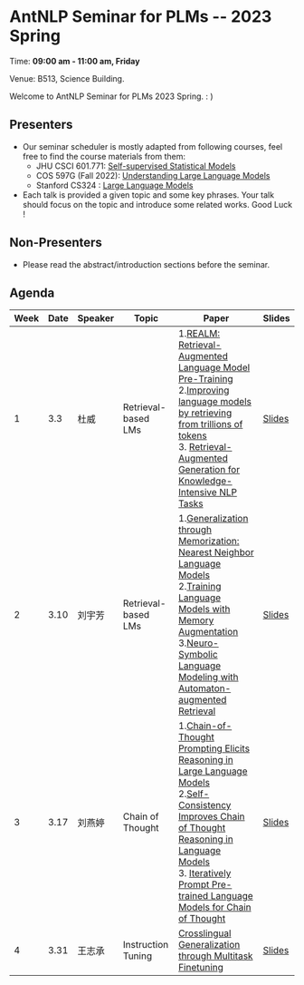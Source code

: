 # AntNLP Seminar for PLMs -- 2023 Spring

Time: **09:00 am - 11:00 am, Friday**

Venue: B513, Science Building.

Welcome to AntNLP Seminar for PLMs 2023 Spring. : )

## Presenters
- Our seminar scheduler is mostly adapted from following courses, feel free to find the course materials from them:
    - JHU CSCI 601.771: [Self-supervised Statistical Models](http://self-supervised.cs.jhu.edu/)
    - COS 597G (Fall 2022): [Understanding Large Language Models](https://www.cs.princeton.edu/courses/archive/fall22/cos597G/)
    - Stanford CS324 : [Large Language Models](https://stanford-cs324.github.io/winter2022/lectures/)
- Each talk is provided a given topic and some key phrases. Your talk should focus on the topic and introduce some related works. Good Luck !

## Non-Presenters
- Please read the abstract/introduction sections before the seminar.

## Agenda
Week | Date  | Speaker | Topic     |Paper      |Slides
---- | ----  | ----	   | ---- 	   | ----      | ---- 
1 | 3.3 |  杜威   | Retrieval-based LMs  | 1.[REALM: Retrieval-Augmented Language Model Pre-Training](https://arxiv.org/abs/2002.08909)<br> 2.[Improving language models by retrieving from trillions of tokens](https://arxiv.org/pdf/2112.04426.pdf)<br> 3. [Retrieval-Augmented Generation for Knowledge-Intensive NLP Tasks](https://proceedings.neurips.cc/paper/2020/file/6b493230205f780e1bc26945df7481e5-Paper.pdf) | [Slides](https://github.com/AntNLP/seminar/tree/master/2023Spring_PLM/week1/20230302.pptx)
2 | 3.10 | 刘宇芳    | Retrieval-based LMs | 1.[Generalization through Memorization: Nearest Neighbor Language Models](https://arxiv.org/pdf/1911.00172.pdf)<br> 2.[Training Language Models with Memory Augmentation](https://arxiv.org/pdf/2205.12674.pdf)<br> 3.[Neuro-Symbolic Language Modeling with Automaton-augmented Retrieval](https://proceedings.mlr.press/v162/alon22a/alon22a.pdf) | [Slides](https://github.com/AntNLP/seminar/tree/master/2023Spring_PLM/week2/0310.pdf)
3 | 3.17 | 刘燕婷   |   Chain of Thought  |1.[Chain-of-Thought Prompting Elicits Reasoning in Large Language Models](https://openreview.net/pdf?id=_VjQlMeSB_J) <br> 2.[Self-Consistency Improves Chain of Thought Reasoning in Language Models](https://openreview.net/pdf?id=1PL1NIMMrw)<br>3. [Iteratively Prompt Pre-trained Language Models for Chain of Thought](https://aclanthology.org/2022.emnlp-main.174.pdf)|[Slides](https://github.com/AntNLP/seminar/tree/master/2023Spring_PLM/week3/cot.pptx)
4 | 3.31 | 王志承  | Instruction Tuning | [Crosslingual Generalization through Multitask Finetuning](https://arxiv.org/pdf/2211.01786.pdf) | [Slides](https://github.com/AntNLP/seminar/tree/master/2023Spring_PLM/week4/BLOOMZ.pdf) 